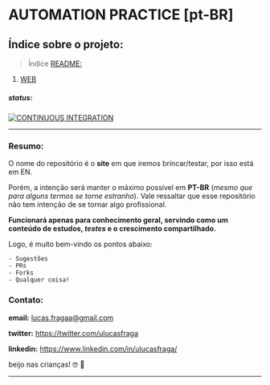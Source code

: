 # AUTOMATION PRACTICE [pt-BR]

## Índice sobre o projeto:

> Índice [README:](https://github.com/uLucasFraga/automation-practice/blob/master/README.md)

1. [WEB](https://github.com/uLucasFraga/automation-practice/blob/master/src/WEB.md)


##### status:

[![CONTINUOUS INTEGRATION](https://github.com/uLucasFraga/automation-practice/workflows/CONTINUOUS%20INTEGRATION/badge.svg?branch=master)](https://github.com/uLucasFraga/automation-practice/actions)

---

### Resumo:
O nome do repositório é o **site** em que iremos brincar/testar, por isso está em EN.

Porém, a intenção será manter o máximo possível em **PT-BR** (_mesmo que para alguns termos se torne estranho_). Vale ressaltar que esse repositório não tem intenção de se tornar algo profissional.

**Funcionará apenas para conhecimento geral, servindo como um conteúdo de estudos, _testes_ e o crescimento compartilhado.**

Logo, é muito bem-vindo os pontos abaixo:

```
- Sugestões
- PRs
- Forks
- Qualquer coisa!
```

### Contato:

**email:** lucas.fragaa@gmail.com

**twitter:** https://twitter.com/ulucasfraga

**linkedin:** https://www.linkedin.com/in/ulucasfraga/


beijo nas crianças! :nerd_face: :black_heart:	

---
